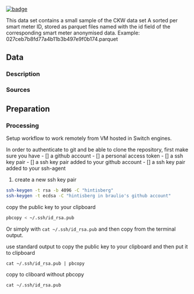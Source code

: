 <a className="gh-badge" href="https://datahub.io/@brauliobarahona/CKW_smart_meter_data?_gl=1*bvkdbm*_ga*MTI5ODg4NTcwNy4xNzU4NzI0Mjg5*_ga_R6X92HM43Q*czE3NTkxNzc1NDUkbzEwJGcxJHQxNzU5MTc3ODg3JGo2MCRsMCRoMA.."><img src="https://badgen.net/badge/icon/View%20on%20datahub.io/orange?icon=https://datahub.io/datahub-cube-badge-icon.svg&label&scale=1.25" alt="badge" /></a>

This data set contains a small sample of the CKW data set A sorted per smart meter ID, stored as parquet files named with the id field of the corresponding smart meter anonymised data. Example: 027ceb7b8fd77a4b11b3b497e9f0b174.parquet

## Data

### Description

### Sources

## Preparation

### Processing

Setup workflow to work remotely from VM hosted in Switch engines.

In order to authenticate to git and be able to clone the repository, first make sure you have
	- [] a github account
	- [] a personal access token
	- [] a ssh key pair
	- [] a ssh key pair added to your github account
	- [] a ssh key pair added to your ssh-agent

1. create a new ssh key pair
```bash
ssh-keygen -t rsa -b 4096 -C "hintisberg"
ssh-keygen -t ecdsa -C "hintisberg in braulio's github account"
````

copy the public key to your clipboard

```bash
pbcopy < ~/.ssh/id_rsa.pub
```

Or simply with `cat ~/.ssh/id_rsa.pub` and then copy from the terminal output.

use standard output to copy the public key to your clipboard and then put it to clipboard

```
cat ~/.ssh/id_rsa.pub | pbcopy
```

copy to cliboard without pbcopy

```
cat ~/.ssh/id_rsa.pub
```

